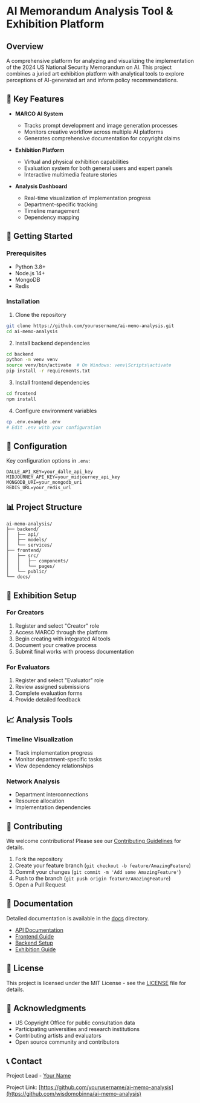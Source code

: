 # AI Memorandum Analysis Tool & Exhibition Platform

## Overview
A comprehensive platform for analyzing and visualizing the implementation of the 2024 US National Security Memorandum on AI. This project combines a juried art exhibition platform with analytical tools to explore perceptions of AI-generated art and inform policy recommendations.

## 🎯 Key Features

- **MARCO AI System**
  - Tracks prompt development and image generation processes
  - Monitors creative workflow across multiple AI platforms
  - Generates comprehensive documentation for copyright claims

- **Exhibition Platform**
  - Virtual and physical exhibition capabilities
  - Evaluation system for both general users and expert panels
  - Interactive multimedia feature stories

- **Analysis Dashboard**
  - Real-time visualization of implementation progress
  - Department-specific tracking
  - Timeline management
  - Dependency mapping

## 🚀 Getting Started

### Prerequisites
- Python 3.8+
- Node.js 14+
- MongoDB
- Redis

### Installation

1. Clone the repository
```bash
git clone https://github.com/yourusername/ai-memo-analysis.git
cd ai-memo-analysis
```

2. Install backend dependencies
```bash
cd backend
python -m venv venv
source venv/bin/activate  # On Windows: venv\Scripts\activate
pip install -r requirements.txt
```

3. Install frontend dependencies
```bash
cd frontend
npm install
```

4. Configure environment variables
```bash
cp .env.example .env
# Edit .env with your configuration
```

## 🔧 Configuration

Key configuration options in `.env`:

```env
DALLE_API_KEY=your_dalle_api_key
MIDJOURNEY_API_KEY=your_midjourney_api_key
MONGODB_URI=your_mongodb_uri
REDIS_URL=your_redis_url
```

## 📊 Project Structure

```
ai-memo-analysis/
├── backend/
│   ├── api/
│   ├── models/
│   └── services/
├── frontend/
│   ├── src/
│   │   ├── components/
│   │   └── pages/
│   └── public/
└── docs/
```

## 🎨 Exhibition Setup

### For Creators
1. Register and select "Creator" role
2. Access MARCO through the platform
3. Begin creating with integrated AI tools
4. Document your creative process
5. Submit final works with process documentation

### For Evaluators
1. Register and select "Evaluator" role
2. Review assigned submissions
3. Complete evaluation forms
4. Provide detailed feedback

## 📈 Analysis Tools

### Timeline Visualization
- Track implementation progress
- Monitor department-specific tasks
- View dependency relationships

### Network Analysis
- Department interconnections
- Resource allocation
- Implementation dependencies

## 🤝 Contributing

We welcome contributions! Please see our [Contributing Guidelines](CONTRIBUTING.md) for details.

1. Fork the repository
2. Create your feature branch (`git checkout -b feature/AmazingFeature`)
3. Commit your changes (`git commit -m 'Add some AmazingFeature'`)
4. Push to the branch (`git push origin feature/AmazingFeature`)
5. Open a Pull Request

## 📝 Documentation

Detailed documentation is available in the [docs](./docs) directory.

- [API Documentation](./docs/api.md)
- [Frontend Guide](./docs/frontend.md)
- [Backend Setup](./docs/backend.md)
- [Exhibition Guide](./docs/exhibition.md)

## 📄 License

This project is licensed under the MIT License - see the [LICENSE](LICENSE) file for details.

## 🙏 Acknowledgments

- US Copyright Office for public consultation data
- Participating universities and research institutions
- Contributing artists and evaluators
- Open source community and contributors

## 📞 Contact

Project Lead - [Your Name](mailto:wisdom.k.obinna@gmail.com)

Project Link: [https://github.com/yourusername/ai-memo-analysis](https://github.com/wisdomobinna/ai-memo-analysis)
